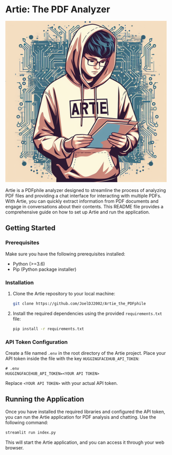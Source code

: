 # Artie: The PDF Analyzer

![Artie Logo](Images/artie2.png)

Artie is a PDFphile analyzer designed to streamline the process of analyzing PDF files and providing a chat interface for interacting with multiple PDFs. With Artie, you can quickly extract information from PDF documents and engage in conversations about their contents. This README file provides a comprehensive guide on how to set up Artie and run the application.



## Getting Started

### Prerequisites
Make sure you have the following prerequisites installed:
- Python (>=3.6)
- Pip (Python package installer)

### Installation
1. Clone the Artie repository to your local machine:
   ```bash
   git clone https://github.com/JoelDJ2002/Artie_the_PDFphile   
   ```

2. Install the required dependencies using the provided `requirements.txt` file:
   ```bash
   pip install -r requirements.txt
   ```

### API Token Configuration
Create a file named `.env` in the root directory of the Artie project. Place your API token inside the file with the key `HUGGINGFACEHUB_API_TOKEN`:

```env
# .env
HUGGINGFACEHUB_API_TOKEN=<YOUR API TOKEN>
```

Replace `<YOUR API TOKEN>` with your actual API token.

## Running the Application

Once you have installed the required libraries and configured the API token, you can run the Artie application for PDF analysis and chatting. Use the following command:

```bash
streamlit run index.py
```

This will start the Artie application, and you can access it through your web browser.

